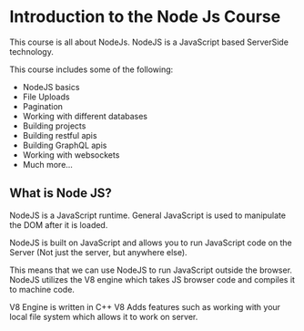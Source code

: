 # Introduction to the Node Js Course

This course is all about NodeJs. 
NodeJS is a JavaScript based ServerSide technology. 

This course includes some of the following: 

- NodeJS basics 
- File Uploads 
- Pagination
- Working with different databases 
- Building projects 
- Building restful apis
- Building GraphQL apis 
- Working with websockets 
- Much more... 

## What is Node JS?

NodeJS is a JavaScript runtime. 
General JavaScript is used to manipulate the DOM after it is loaded. 

NodeJS is built on JavaScript and allows you to run JavaScript code on the Server (Not just the server, but anywhere else).

This means that we can use NodeJS to run JavaScript outside the browser. 
NodeJS utilizes the V8 engine which takes JS browser code and compiles it to machine code. 

V8 Engine is written in C++ 
V8 Adds features such as working with your local file system which allows it to work on server.